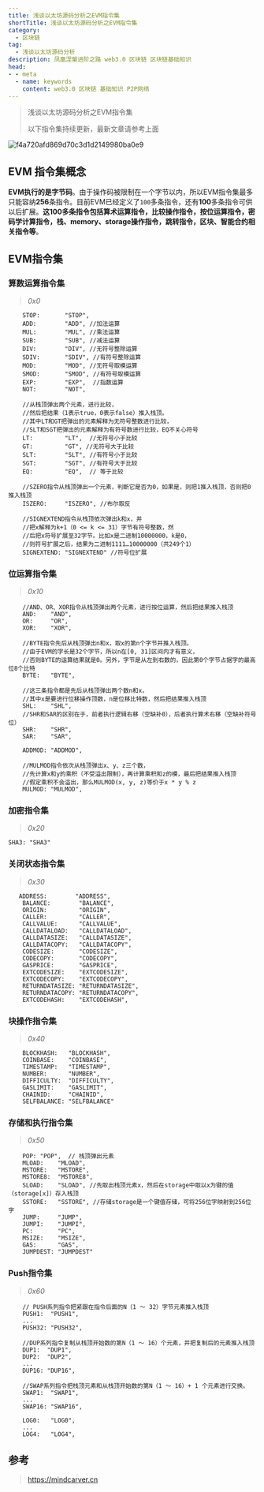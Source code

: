 ```yaml
---
title: 浅谈以太坊源码分析之EVM指令集
shortTitle: 浅谈以太坊源码分析之EVM指令集
category:
  - 区块链
tag:
  - 浅谈以太坊源码分析
description: 凤凰涅槃进阶之路 web3.0 区块链 区块链基础知识  
head:
- - meta
  - name: keywords
    content: web3.0 区块链 基础知识 P2P网络 
---
```

> 浅谈以太坊源码分析之EVM指令集
>
> 以下指令集持续更新，最新文章请参考上面

![f4a720afd869d70c3d1d2149980ba0e9](https://tva1.sinaimg.cn/large/008eGmZEgy1gn1z0rqeqaj31c00u0k20.jpg)

## EVM 指令集概念

**EVM执行的是字节码**。由于操作码被限制在一个字节以内，所以EVM指令集最多只能容纳**256**条指令。目前EVM已经定义了`100`多条指令，还有**100**多条指令可供以后扩展。**这100多条指令包括算术运算指令，比较操作指令，按位运算指令，密码学计算指令，栈、memory、storage操作指令，跳转指令，区块、智能合约相关指令等**。



## EVM指令集

### 算数运算指令集

> *0x0*

```
	STOP:       "STOP",
	ADD:        "ADD", //加法运算
	MUL:        "MUL", //乘法运算
	SUB:        "SUB", //减法运算
	DIV:        "DIV", //无符号整除运算
	SDIV:       "SDIV", //有符号整除运算
	MOD:        "MOD", //无符号取模运算
	SMOD:       "SMOD", //有符号取模运算
	EXP:        "EXP",  //指数运算
	NOT:        "NOT",
	
	//从栈顶弹出两个元素，进行比较，
	//然后把结果（1表示true，0表示false）推入栈顶。
	//其中LT和GT把弹出的元素解释为无符号整数进行比较，
	//SLT和SGT把弹出的元素解释为有符号数进行比较，EQ不关心符号
	LT:         "LT",  //无符号小于比较
	GT:         "GT", //无符号大于比较
	SLT:        "SLT", //有符号小于比较
	SGT:        "SGT", //有符号大于比较
	EQ:         "EQ",  // 等于比较
	
	//SZERO指令从栈顶弹出一个元素，判断它是否为0，如果是，则把1推入栈顶，否则把0推入栈顶
	ISZERO:     "ISZERO", //布尔取反
	
	//SIGNEXTEND指令从栈顶依次弹出k和x，并
	//把x解释为k+1（0 <= k <= 31）字节有符号整数，然
	//后把x符号扩展至32字节。比如x是二进制10000000，k是0，
	//则符号扩展之后，结果为二进制1111…10000000（共249个1）
	SIGNEXTEND: "SIGNEXTEND" //符号位扩展
```



### 位运算指令集

> *0x10*

```
	//AND、OR、XOR指令从栈顶弹出两个元素，进行按位运算，然后把结果推入栈顶
	AND:    "AND",
	OR:     "OR",
	XOR:    "XOR",
	
	//BYTE指令先后从栈顶弹出n和x，取x的第n个字节并推入栈顶。
	//由于EVM的字长是32个字节，所以n在[0, 31]区间内才有意义，
	//否则BYTE的运算结果就是0。另外，字节是从左到右数的，因此第0个字节占据字的最高位8个比特
	BYTE:   "BYTE", 
	
	//这三条指令都是先后从栈顶弹出两个数n和x，
	//其中x是要进行位移操作顶数，n是位移比特数，然后把结果推入栈顶
	SHL:    "SHL",
	//SHR和SAR的区别在于，前者执行逻辑右移（空缺补0），后者执行算术右移（空缺补符号位）
	SHR:    "SHR",
	SAR:    "SAR",
	
	ADDMOD: "ADDMOD",
	
	//MULMOD指令依次从栈顶弹出x、y、z三个数，
	//先计算x和y的乘积（不受溢出限制），再计算乘积和z的模，最后把结果推入栈顶
	//假定乘积不会溢出，那么MULMOD(x, y, z)等价于x * y % z
	MULMOD: "MULMOD",
```



### 加密指令集

> *0x20*

```
SHA3: "SHA3"
```



### 关闭状态指令集

> *0x30*

```
   ADDRESS:        "ADDRESS",
	BALANCE:        "BALANCE",
	ORIGIN:         "ORIGIN",
	CALLER:         "CALLER",
	CALLVALUE:      "CALLVALUE",
	CALLDATALOAD:   "CALLDATALOAD",
	CALLDATASIZE:   "CALLDATASIZE",
	CALLDATACOPY:   "CALLDATACOPY",
	CODESIZE:       "CODESIZE",
	CODECOPY:       "CODECOPY",
	GASPRICE:       "GASPRICE",
	EXTCODESIZE:    "EXTCODESIZE",
	EXTCODECOPY:    "EXTCODECOPY",
	RETURNDATASIZE: "RETURNDATASIZE",
	RETURNDATACOPY: "RETURNDATACOPY",
	EXTCODEHASH:    "EXTCODEHASH",
```



### 块操作指令集

>*0x40*

```
	BLOCKHASH:   "BLOCKHASH",
	COINBASE:    "COINBASE",
	TIMESTAMP:   "TIMESTAMP",
	NUMBER:      "NUMBER",
	DIFFICULTY:  "DIFFICULTY",
	GASLIMIT:    "GASLIMIT",
	CHAINID:     "CHAINID",
	SELFBALANCE: "SELFBALANCE"
```



### 存储和执行指令集

> *0x50*

```
	POP: "POP",  // 栈顶弹出元素
	MLOAD:    "MLOAD",
	MSTORE:   "MSTORE",
	MSTORE8:  "MSTORE8",
	SLOAD:    "SLOAD", //先取出栈顶元素x，然后在storage中取以x为键的值（storage[x]）存入栈顶
	SSTORE:   "SSTORE", //存储storage是一个键值存储，可将256位字映射到256位字
	JUMP:     "JUMP",
	JUMPI:    "JUMPI",
	PC:       "PC",
	MSIZE:    "MSIZE",
	GAS:      "GAS",
	JUMPDEST: "JUMPDEST"
```



### Push指令集

> *0x60*

```
	// PUSH系列指令把紧跟在指令后面的N（1 ～ 32）字节元素推入栈顶
	PUSH1:  "PUSH1",
	...
	PUSH32: "PUSH32",

    //DUP系列指令复制从栈顶开始数的第N（1 ～ 16）个元素，并把复制后的元素推入栈顶
	DUP1:  "DUP1",
	DUP2:  "DUP2",
	...
	DUP16: "DUP16",

	//SWAP系列指令把栈顶元素和从栈顶开始数的第N（1 ～ 16）+ 1 个元素进行交换。
	SWAP1:  "SWAP1",
	...
	SWAP16: "SWAP16",
	
	LOG0:   "LOG0",
	...
	LOG4:   "LOG4",
```



## 参考

> https://mindcarver.cn
>
>  
>



